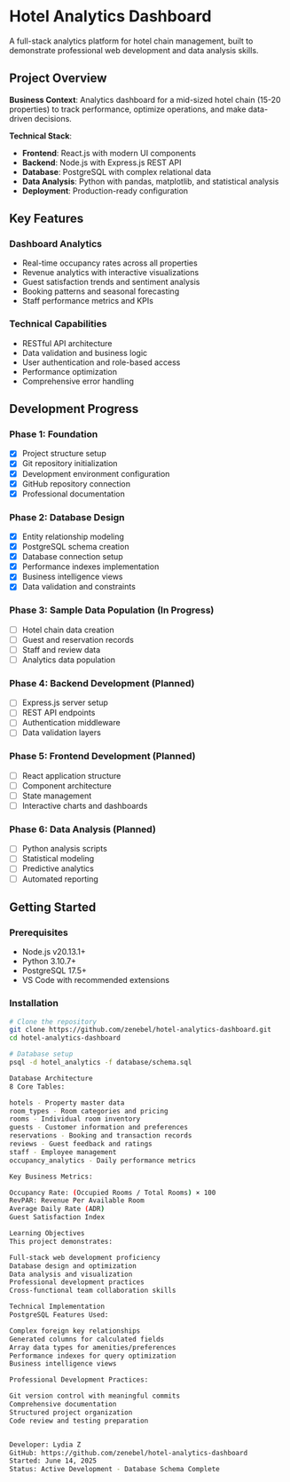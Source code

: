 # Hotel Analytics Dashboard

A full-stack analytics platform for hotel chain management, built to demonstrate professional web development and data analysis skills.

##  Project Overview

**Business Context**: Analytics dashboard for a mid-sized hotel chain (15-20 properties) to track performance, optimize operations, and make data-driven decisions.

**Technical Stack**:
- **Frontend**: React.js with modern UI components
- **Backend**: Node.js with Express.js REST API
- **Database**: PostgreSQL with complex relational data
- **Data Analysis**: Python with pandas, matplotlib, and statistical analysis
- **Deployment**: Production-ready configuration

##  Key Features

### Dashboard Analytics
- Real-time occupancy rates across all properties
- Revenue analytics with interactive visualizations
- Guest satisfaction trends and sentiment analysis
- Booking patterns and seasonal forecasting
- Staff performance metrics and KPIs

### Technical Capabilities
- RESTful API architecture
- Data validation and business logic
- User authentication and role-based access
- Performance optimization
- Comprehensive error handling

##  Development Progress

### Phase 1: Foundation 
- [x] Project structure setup
- [x] Git repository initialization
- [x] Development environment configuration
- [x] GitHub repository connection
- [x] Professional documentation

### Phase 2: Database Design 
- [x] Entity relationship modeling
- [x] PostgreSQL schema creation
- [x] Database connection setup
- [x] Performance indexes implementation
- [x] Business intelligence views
- [x] Data validation and constraints

### Phase 3: Sample Data Population (In Progress)
- [ ] Hotel chain data creation
- [ ] Guest and reservation records
- [ ] Staff and review data
- [ ] Analytics data population

### Phase 4: Backend Development (Planned)
- [ ] Express.js server setup
- [ ] REST API endpoints
- [ ] Authentication middleware
- [ ] Data validation layers

### Phase 5: Frontend Development (Planned)
- [ ] React application structure
- [ ] Component architecture
- [ ] State management
- [ ] Interactive charts and dashboards

### Phase 6: Data Analysis (Planned)
- [ ] Python analysis scripts
- [ ] Statistical modeling
- [ ] Predictive analytics
- [ ] Automated reporting

##  Getting Started

### Prerequisites
- Node.js v20.13.1+
- Python 3.10.7+
- PostgreSQL 17.5+
- VS Code with recommended extensions

### Installation
```bash
# Clone the repository
git clone https://github.com/zenebel/hotel-analytics-dashboard.git
cd hotel-analytics-dashboard

# Database setup
psql -d hotel_analytics -f database/schema.sql

Database Architecture
8 Core Tables:

hotels - Property master data
room_types - Room categories and pricing
rooms - Individual room inventory
guests - Customer information and preferences
reservations - Booking and transaction records
reviews - Guest feedback and ratings
staff - Employee management
occupancy_analytics - Daily performance metrics

Key Business Metrics:

Occupancy Rate: (Occupied Rooms / Total Rooms) × 100
RevPAR: Revenue Per Available Room
Average Daily Rate (ADR)
Guest Satisfaction Index

Learning Objectives
This project demonstrates:

Full-stack web development proficiency
Database design and optimization
Data analysis and visualization
Professional development practices
Cross-functional team collaboration skills

Technical Implementation
PostgreSQL Features Used:

Complex foreign key relationships
Generated columns for calculated fields
Array data types for amenities/preferences
Performance indexes for query optimization
Business intelligence views

Professional Development Practices:

Git version control with meaningful commits
Comprehensive documentation
Structured project organization
Code review and testing preparation


Developer: Lydia Z
GitHub: https://github.com/zenebel/hotel-analytics-dashboard
Started: June 14, 2025
Status: Active Development - Database Schema Complete